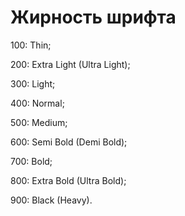 # Жирность шрифта

100: Thin;

200: Extra Light (Ultra Light);

300: Light;

400: Normal;

500: Medium;

600: Semi Bold (Demi Bold);

700: Bold;

800: Extra Bold (Ultra Bold);

900: Black (Heavy).
